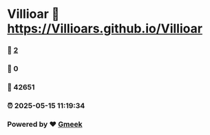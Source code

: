# Villioar :link: https://Villioars.github.io/Villioar 
### :page_facing_up: [2](https://Villioars.github.io/Villioar/tag.html) 
### :speech_balloon: 0 
### :hibiscus: 42651 
### :alarm_clock: 2025-05-15 11:19:34 
### Powered by :heart: [Gmeek](https://github.com/Meekdai/Gmeek)
